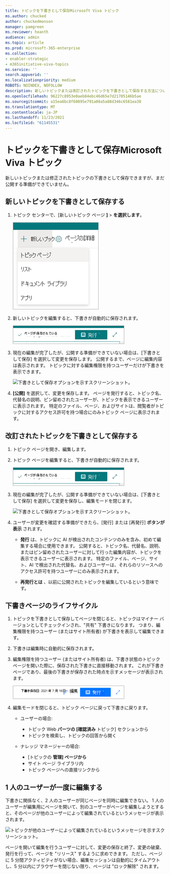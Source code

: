 ```yaml
---
title: トピックを下書きとして保存Microsoft Viva トピック
ms.author: chucked
author: chuckedmonson
manager: pamgreen
ms.reviewer: hoanth
audience: admin
ms.topic: article
ms.prod: microsoft-365-enterprise
ms.collection:
- enabler-strategic
- m365initiative-viva-topics
ms.service: ''
search.appverid: ''
ms.localizationpriority: medium
ROBOTS: NOINDEX, NOFOLLOW
description: 新しいトピックまたは改訂されたトピックを下書きとして保存する方法については、Microsoft Viva トピック。
ms.openlocfilehash: 96227c8953e0aeb84ebc46d65e7d21705146b5ae
ms.sourcegitcommit: a15ea6bc8f60895e791a08a5a88d346c6581ea38
ms.translationtype: MT
ms.contentlocale: ja-JP
ms.lasthandoff: 11/23/2021
ms.locfileid: "61145531"
---
```

# <a name="save-a-topic-as-a-draft-in-microsoft-viva-topics"></a>トピックを下書きとして保存Microsoft Viva トピック

新しいトピックまたは修正されたトピックの下書きとして保存できますが、まだ公開する準備ができていません。

## <a name="save-a-new-topic-as-a-draft"></a>新しいトピックを下書きとして保存する

1. トピック センターで、[新しいトピック ページ **]**  >  **を選択します**。
 
   ![トピック センターから新しいトピック ページを作成するオプションを示すスクリーンショット。](../media/knowledge-management/draft-create-topic-page.png)

2. 新しいトピックを編集すると、下書きが自動的に保存されます。
  
   ![トピックの下書きを示すスクリーンショットが保存されています。](../media/knowledge-management/draft-page-saved.png)

3. 現在の編集が完了したが、公開する準備ができていない場合は、[下書きとして保存] を選択して変更を保存します。 公開するまで、ページに編集内容は表示されます。 トピックに対する編集権限を持つユーザーだけが下書きを表示できます。 

   ![下書きとして保存オプションを示すスクリーンショット。](../media/knowledge-management/draft-save-as-draft.png)

4. **[公開]** を選択して、変更を保存します。 ページを発行すると、トピック名、代替名の説明、ピン留めされたユーザーが、トピックを表示できるユーザーに表示されます。 特定のファイル、ページ、およびサイトは、閲覧者がトピックに対するアクセス許可を持つ場合にのみトピック ページに表示されます。
 
## <a name="save-a-revised-topic-as-a-draft"></a>改訂されたトピックを下書きとして保存する

1. トピック ページを開き、編集します。

2. トピック ページを編集すると、下書きが自動的に保存されます。
  
   ![トピックの下書きを示すスクリーンショットが保存されています。](../media/knowledge-management/draft-page-saved.png)

3. 現在の編集が完了したが、公開する準備ができていない場合は、[下書きとして保存] を選択して変更を保存し、編集モードを閉じます。

   ![下書きとして保存オプションを示すスクリーンショット。](../media/knowledge-management/draft-save-as-draft.png)

4. ユーザーが変更を確認する準備ができたら、[発行] または [再発行]  **ボタンが表示** されます。 

    - **発行** は、トピックに AI が検出されたコンテンツのみを含み、初めて編集する場合に使用できます。 公開すると、トピック名、代替名、説明、またはピン留めされたユーザーに対して行った編集内容が、トピックを表示できるユーザーに表示されます。 特定のファイル、ページ、サイト、AI で検出された代替名、およびユーザーは、それらのリソースへのアクセス許可を持つユーザーにのみ表示されます。

    - **再発行とは** 、以前に公開されたトピックを編集しているという意味です。
 
## <a name="lifecycle-of-a-draft-page"></a>下書きページのライフサイクル
 
1. トピックを下書きとして保存してページを閉じると、トピックはマイナー バージョンとしてチェックインされ、"共有" 下書きになります。 つまり、編集権限を持つユーザー (またはサイト所有者) が下書きを表示して編集できます。

2. 下書きは編集時に自動的に保存されます。

3.  編集権限を持つユーザー (またはサイト所有者) は、下書き状態のトピック ページを開いた際に、保存された下書きに直接移動されます。 これが下書きページであり、最後の下書きが保存された時点を示すメッセージが表示されます。
  
    ![下書き保存日を示すスクリーンショット。](../media/knowledge-management/draft-page-with-date.png)

4.  編集モードを閉じると、トピック ページに戻って下書きに戻ります。
    - ユーザーの場合:
         - トピック Web **パーツの [確認済み** トピック] セクションから
         - トピックを検索し、トピックの回答から開く

    - ナレッジ マネージャーの場合:
         - [トピックの **管理] ページから**
         - サイト ページ ライブラリ内
         - トピック ページへの直接リンクから
 
## <a name="one-person-edits-at-a-time"></a>1 人のユーザーが一度に編集する

下書きに関係なく、2 人のユーザーが同じページを同時に編集できない。 1 人のユーザーが編集用にページを開いて、別のユーザーがページを編集しようとすると、そのページが他のユーザーによって編集されているというメッセージが表示されます。
  
   ![トピックが他のユーザーによって編集されているというメッセージを示すスクリーンショット。](../media/knowledge-management/draft-one-edit-page.png)
 
ページを開いて編集を行うユーザーに対して、変更の保存と終了、変更の破棄、発行を行って、ページを "リリース" するように求めできます。 ただし、ページに 5 分間アクティビティがない場合、編集セッションは自動的にタイムアウトし、5 分以内にブラウザーを閉じない限り、ページは "ロック解除" されます。


